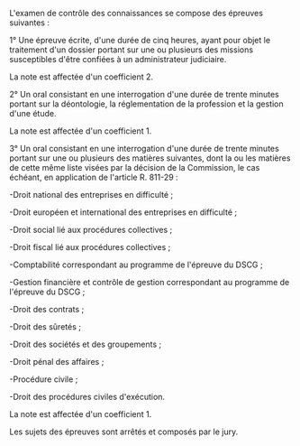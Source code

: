 L'examen de contrôle des connaissances se compose des épreuves suivantes :  

  

1° Une épreuve écrite, d'une durée de cinq heures, ayant pour objet le traitement d'un dossier portant sur une ou plusieurs des missions susceptibles d'être confiées à un administrateur judiciaire.  

  

La note est affectée d'un coefficient 2.  

  

2° Un oral consistant en une interrogation d'une durée de trente minutes portant sur la déontologie, la réglementation de la profession et la gestion d'une étude.  

  

La note est affectée d'un coefficient 1.  

  

3° Un oral consistant en une interrogation d'une durée de trente minutes portant sur une ou plusieurs des matières suivantes, dont la ou les matières de cette même liste visées par la décision de la Commission, le cas échéant, en application de l'article R. 811-29 :



  

-Droit national des entreprises en difficulté ;  

  

-Droit européen et international des entreprises en difficulté ;  

  

-Droit social lié aux procédures collectives ;  

  

-Droit fiscal lié aux procédures collectives ;  

  

-Comptabilité correspondant au programme de l'épreuve du DSCG ;  

  

-Gestion financière et contrôle de gestion correspondant au programme de l'épreuve du DSCG ;  

  

-Droit des contrats ;  

  

-Droit des sûretés ;  

  

-Droit des sociétés et des groupements ;  

  

-Droit pénal des affaires ;  

  

-Procédure civile ;  

  

-Droit des procédures civiles d'exécution.



  

La note est affectée d'un coefficient 1.  

  

Les sujets des épreuves sont arrêtés et composés par le jury.

